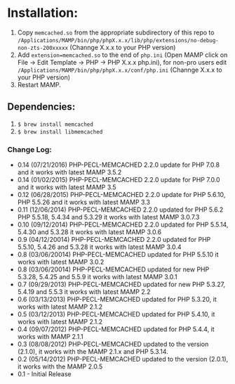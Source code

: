 # Installation:

1. Copy `memcached.so` from the appropriate subdirectory of this repo to `/Applications/MAMP/bin/php/phpX.x.x/lib/php/extensions/no-debug-non-zts-200xxxxx` (Channge X.x.x to your PHP version)
2. Add `extension=memcached.so` to the end of `php.ini` (Open MAMP click on File → Edit Template → PHP → PHP X.x.x php.ini), for non-pro users edit `/Applications/MAMP/bin/php/phpX.x.x/conf/php.ini` (Channge X.x.x to your PHP version)
3. Restart MAMP.

## Dependencies:
1. `$ brew install memcached`
2. `$ brew install libmemcached`

### Change Log:
* 0.14 (07/21/2016) PHP-PECL-MEMCACHED 2.2.0 update for PHP 7.0.8 and it works with latest MAMP 3.5.2
* 0.14 (01/02/2015) PHP-PECL-MEMCACHED 2.2.0 update for PHP 7.0.0 and it works with latest MAMP 3.5
* 0.12 (06/28/2015) PHP-PECL-MEMCACHED 2.2.0 update for PHP 5.6.10, PHP 5.5.26 and it works with latest MAMP 3.3
* 0.11 (12/06/2014) PHP-PECL-MEMCACHED 2.2.0 updated for PHP 5.6.2 PHP 5.5.18, 5.4.34 and 5.3.29 it works with latest MAMP 3.0.7.3
* 0.10 (09/12/2014) PHP-PECL-MEMCACHED 2.2.0 updated for PHP 5.5.14, 5.4.30 and 5.3.28 it works with latest MAMP 3.0.6
* 0.9 (04/12/20014) PHP-PECL-MEMCACHED 2.2.0 updated for PHP 5.5.10, 5.4.26 and 5.3.28 it works with latest MAMP 3.0.4
* 0.8 (03/06/20014) PHP-PECL-MEMCACHED updated for PHP 5.5.10 it works with latest MAMP 3.0.2
* 0.8 (03/06/20014) PHP-PECL-MEMCACHED updated for new PHP 5.3.28, 5.4.25 and 5.5.9 it works with latest MAMP 3.0.1
* 0.7 (09/29/2013) PHP-PECL-MEMCACHED updated for new PHP 5.3.27, 5.4.19 and 5.5.3 it works with latest MAMP 2.2
* 0.6 (03/13/2013) PHP-PECL-MEMCACHED updated for PHP 5.3.20, it works with latest MAMP 2.1.2
* 0.5 (03/12/2013) PHP-PECL-MEMCACHED updated for PHP 5.4.10, it works with latest MAMP 2.1.2
* 0.4 (09/07/2012) PHP-PECL-MEMCACHED updated for PHP 5.4.4, it works with MAMP 2.1.1
* 0.3 (08/08/2012) PHP-PECL-MEMCACHED updated to the version (2.1.0), it works with the MAMP 2.1.x and PHP 5.3.14.
* 0.2 (05/14/2012) PHP-PECL-MEMCACHED updated to the version (2.0.1), it works with the MAMP 2.0.5
* 0.1 - Initial Release
